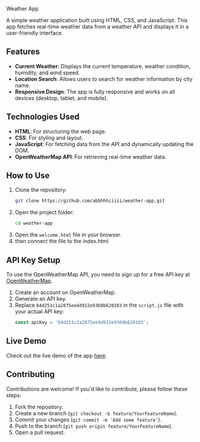 Weather App

A simple weather application built using HTML, CSS, and JavaScript. This app fetches real-time weather data from a weather API and displays it in a user-friendly interface.

## Features

- **Current Weather**: Displays the current temperature, weather condition, humidity, and wind speed.
- **Location Search**: Allows users to search for weather information by city name.
- **Responsive Design**: The app is fully responsive and works on all devices (desktop, tablet, and mobile).

## Technologies Used

- **HTML**: For structuring the web page.
- **CSS**: For styling and layout.
- **JavaScript**: For fetching data from the API and dynamically updating the DOM.
- **OpenWeatherMap API**: For retrieving real-time weather data.

## How to Use

1. Clone the repository:
   ```bash
   git clone https://github.com/abbhhhiiiii/weather-app.git
   ```
2. Open the project folder:
   ```bash
   cd weather-app
   ```
3. Open the `welcome.html` file in your browser.
4. then connect the file to the index.html

## API Key Setup

To use the OpenWeatherMap API, you need to sign up for a free API key at [OpenWeatherMap](https://openweathermap.org/api).

1. Create an account on OpenWeatherMap.
2. Generate an API key.
3. Replace `b4d251c1a2875ee4d912e9360b620103` in the `script.js` file with your actual API key:
   ```javascript
   const apiKey = 'b4d251c1a2875ee4d912e9360b620103';
   ```

## Live Demo

Check out the live demo of the app [here](https://abbhhhiiiii.github.io/weather-app/).

## Contributing

Contributions are welcome! If you'd like to contribute, please follow these steps:

1. Fork the repository.
2. Create a new branch (`git checkout -b feature/YourFeatureName`).
3. Commit your changes (`git commit -m 'Add some feature'`).
4. Push to the branch (`git push origin feature/YourFeatureName`).
5. Open a pull request.
